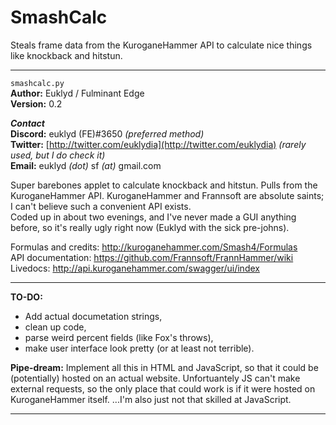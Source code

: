 # SmashCalc
Steals frame data from the KuroganeHammer API to calculate nice things like knockback and hitstun.

***

`smashcalc.py`  
**Author:** Euklyd / Fulminant Edge  
**Version:** 0.2

***Contact***  
**Discord:** euklyd (FE)#3650 *(preferred method)*  
**Twitter:** [http://twitter.com/euklydia](http://twitter.com/euklydia) *(rarely used, but I do check it)*  
**Email:** euklyd *(dot)* sf *(at)* gmail.com  


Super barebones applet to calculate knockback and hitstun. Pulls from the KuroganeHammer API. KuroganeHammer and Frannsoft are absolute saints; I can't believe such a convenient API exists.  
Coded up in about two evenings, and I've never made a GUI anything before, so it's really ugly right now
(Euklyd with the sick pre-johns).

Formulas and credits: http://kuroganehammer.com/Smash4/Formulas  
API documentation: https://github.com/Frannsoft/FrannHammer/wiki  
Livedocs: http://api.kuroganehammer.com/swagger/ui/index

***

**TO-DO:**
- Add actual documetation strings,
- clean up code,
- parse weird percent fields (like Fox's throws),
- make user interface look pretty (or at least not terrible).

**Pipe-dream:**
Implement all this in HTML and JavaScript, so that it could be (potentially) hosted on an actual website. Unfortuantely JS can't make external requests, so the only place that could work is if it were hosted on KuroganeHammer itself.
...I'm also just not that skilled at JavaScript.

***
